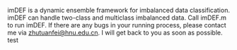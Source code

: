 imDEF is a dynamic ensemble framework for imbalanced data classification. 
imDEF can handle two-class and multiclass imbalanced data.
Call imDEF.m to run imDEF.
If there are any bugs in your running process, please contact me via zhutuanfei@hnu.edu.cn. I will get back to you as soon as possible.
test
